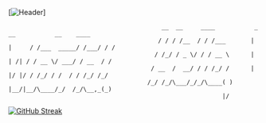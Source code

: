 [![Header]((https://github.com/cristiano-nicolau/cristiano-nicolau/blob/main/banner.png))]

                                               __  __     ____           _       __           __    ____
                                              / / / /__  / / /___       | |     / /___  _____/ /___/ / /
                                             / /_/ / _ \/ / / __ \      | | /| / / __ \/ ___/ / __  / / 
                                            / __  /  __/ / / /_/ /      | |/ |/ / /_/ / /  / / /_/ /_/  
                                           /_/ /_/\___/_/_/\____( )     |__/|__/\____/_/  /_/\__,_(_)   
                                                                |/                                      

[![GitHub Streak](http://github-readme-streak-stats.herokuapp.com?user=cristiano-nicolau&theme=cobalt&date_format=M%20j%5B%2C%20Y%5D&sideLabels=DD2727&border=DD2727)](https://git.io/streak-stats)

